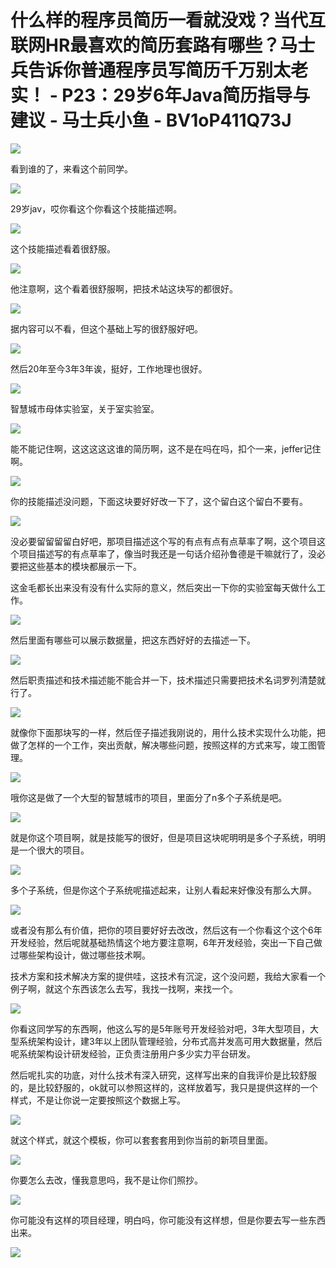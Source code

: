 # 什么样的程序员简历一看就没戏？当代互联网HR最喜欢的简历套路有哪些？马士兵告诉你普通程序员写简历千万别太老实！ - P23：29岁6年Java简历指导与建议 - 马士兵小鱼 - BV1oP411Q73J

![](img/f776e59ec289c9346e68ac151c1e1949_0.png)

看到谁的了，来看这个前同学。

![](img/f776e59ec289c9346e68ac151c1e1949_2.png)

29岁jav，哎你看这个你看这个技能描述啊。

![](img/f776e59ec289c9346e68ac151c1e1949_4.png)

这个技能描述看着很舒服。

![](img/f776e59ec289c9346e68ac151c1e1949_6.png)

他注意啊，这个看着很舒服啊，把技术站这块写的都很好。

![](img/f776e59ec289c9346e68ac151c1e1949_8.png)

据内容可以不看，但这个基础上写的很舒服好吧。

![](img/f776e59ec289c9346e68ac151c1e1949_10.png)

然后20年至今3年3年诶，挺好，工作地理也很好。

![](img/f776e59ec289c9346e68ac151c1e1949_12.png)

智慧城市母体实验室，关于室实验室。

![](img/f776e59ec289c9346e68ac151c1e1949_14.png)

能不能记住啊，这这这这这谁的简历啊，这不是在吗在吗，扣个一来，jeffer记住啊。

![](img/f776e59ec289c9346e68ac151c1e1949_16.png)

你的技能描述没问题，下面这块要好好改一下了，这个留白这个留白不要有。

![](img/f776e59ec289c9346e68ac151c1e1949_18.png)

没必要留留留留白好吧，那项目描述这个写的有点有点有点草率了啊，这个项目这个项目描述写的有点草率了，像当时我还是一句话介绍孙鲁德是干嘛就行了，没必要把这些基本的模块都展示一下。

这金毛都长出来没有没有什么实际的意义，然后突出一下你的实验室每天做什么工作。

![](img/f776e59ec289c9346e68ac151c1e1949_20.png)

然后里面有哪些可以展示数据量，把这东西好好的去描述一下。

![](img/f776e59ec289c9346e68ac151c1e1949_22.png)

然后职责描述和技术描述能不能合并一下，技术描述只需要把技术名词罗列清楚就行了。

![](img/f776e59ec289c9346e68ac151c1e1949_24.png)

就像你下面那块写的一样，然后侄子描述我刚说的，用什么技术实现什么功能，把做了怎样的一个工作，突出贡献，解决哪些问题，按照这样的方式来写，竣工图管理。



![](img/f776e59ec289c9346e68ac151c1e1949_26.png)

哦你这是做了一个大型的智慧城市的项目，里面分了n多个子系统是吧。

![](img/f776e59ec289c9346e68ac151c1e1949_28.png)

就是你这个项目啊，就是技能写的很好，但是项目这块呢明明是多个子系统，明明是一个很大的项目。

![](img/f776e59ec289c9346e68ac151c1e1949_30.png)

多个子系统，但是你这个子系统呢描述起来，让别人看起来好像没有那么大屏。

![](img/f776e59ec289c9346e68ac151c1e1949_32.png)

或者没有那么有价值，把你的项目要好好去改改，然后这有一个你看这个这个6年开发经验，然后呢就基础热情这个地方要注意啊，6年开发经验，突出一下自己做过哪些架构设计，做过哪些技术啊。

技术方案和技术解决方案的提供哇，这技术有沉淀，这个没问题，我给大家看一个例子啊，就这个东西该怎么去写，我找一找啊，来找一个。



![](img/f776e59ec289c9346e68ac151c1e1949_34.png)

你看这同学写的东西啊，他这么写的是5年账号开发经验对吧，3年大型项目，大型系统架构设计，建3年以上团队管理经验，分布式高并发高可用大数据量，然后呢系统架构设计研发经验，正负责注册用户多少实力平台研发。

然后呢扎实的功底，对什么技术有深入研究，这样写出来的自我评价是比较舒服的，是比较舒服的，ok就可以参照这样的，这样放着写，我只是提供这样的一个样式，不是让你说一定要按照这个数据上写。



![](img/f776e59ec289c9346e68ac151c1e1949_36.png)

就这个样式，就这个模板，你可以套套套用到你当前的新项目里面。

![](img/f776e59ec289c9346e68ac151c1e1949_38.png)

你要怎么去改，懂我意思吗，我不是让你们照抄。

![](img/f776e59ec289c9346e68ac151c1e1949_40.png)

你可能没有这样的项目经理，明白吗，你可能没有这样想，但是你要去写一些东西出来。

![](img/f776e59ec289c9346e68ac151c1e1949_42.png)